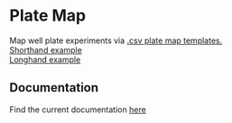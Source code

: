 # Plate Map #
Map well plate experiments via [.csv plate map templates.](https://github.com/lawrencecollins/Ca-Flex-Analysis/)<br>
[Shorthand example](https://github.com/lawrencecollins/Ca-Flex-Analysis/blob/master/plate-map_example%203nM%20to%203%20uM.csv)<br>
[Longhand example](https://github.com/lawrencecollins/Ca-Flex-Analysis/blob/master/long%20map%20example.csv)<br>

## Documentation ##
Find the current documentation [here](https://lawrencecollins.github.io/platemapping/)
